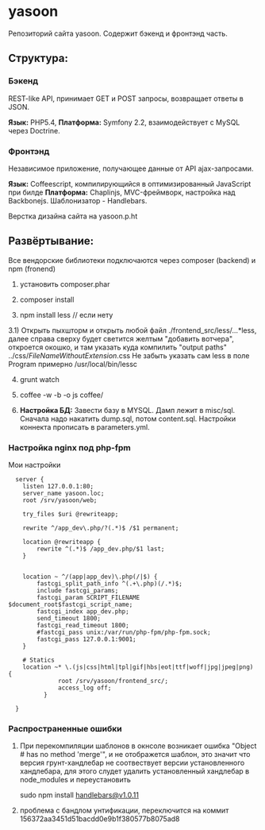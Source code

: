yasoon
======

Репозиторий сайта yasoon. Содержит бэкенд и фронтэнд часть.

## Структура:

### Бэкенд
REST-like API, принимает GET и POST запросы, возвращает ответы в JSON.

**Язык:** PHP5.4, 
**Платформа:** Symfony 2.2, взаимодействует с MySQL через Doctrine.

### Фронтэнд 
Независимое приложение, получающее данные от API ajax-запросами.

**Язык:** Coffeescript, компилирующийся в оптимизированный JavaScript при билде
**Платформа:** Chaplinjs, MVC-фреймворк, настройка над Backbonejs. Шаблонизатор - Handlebars.

Верстка дизайна сайта на yasoon.p.ht

## Развёртывание:
Все вендорские библиотеки подключаются через composer (backend) и npm (fronend)

1) установить composer.phar

1) composer install

3) npm install less // если нету 

3.1) Открыть пыхшторм и открыть любой файл ./frontend_src/less/...*less, 
     далее справа сверху будет светится желтым "добавить вотчера", откроется окошко, 
     и там указать куда компилить "output paths" ../css/$FileNameWithoutExtension$.css
     Не забыть указать сам less в поле Program примерно /usr/local/bin/lessc

4) grunt watch

5) coffee -w -b -o js coffee/

6) **Настройка БД:** Завести базу в MYSQL. Дамп лежит в misc/sql. Сначала надо накатить dump.sql, потом content.sql. 
Настройки коннекта прописать в parameters.yml.

### Настройка nginx под php-fpm

Мои настройки

      server {
        listen 127.0.0.1:80;
      	server_name yasoon.loc;
      	root /srv/yasoon/web;
      	 
      	try_files $uri @rewriteapp;
      
        rewrite ^/app_dev\.php/?(.*)$ /$1 permanent;
      	 
      	location @rewriteapp {
      		rewrite ^(.*)$ /app_dev.php/$1 last;
      	}
      	 
      	 
      	location ~ ^/(app|app_dev)\.php(/|$) {
      		fastcgi_split_path_info ^(.+\.php)(/.*)$;
      		include fastcgi_params;
      		fastcgi_param SCRIPT_FILENAME $document_root$fastcgi_script_name;
      		fastcgi_index app_dev.php;
      		send_timeout 1800;
      		fastcgi_read_timeout 1800;
      		#fastcgi_pass unix:/var/run/php-fpm/php-fpm.sock;
      		fastcgi_pass 127.0.0.1:9001;
      	}
      	 
      	# Statics
      	location ~* \.(js|css|html|tpl|gif|hbs|eot|ttf|woff|jpg|jpeg|png) {
                  root /srv/yasoon/frontend_src/;
                  access_log off;
              }
      
      }


### Распространенные ошибки

1) При перекомпиляции шаблонов в окнсоле возникает ошибка "Object #<Object> has no method 'merge'", и не отображется шаблон, 
это значит что версия грунт-хандлебар не соотвествует версии установленного хандлебара, 
для этого слудет удалить установленный хандлебар в node_modules и переустановить

     sudo npm install handlebars@v1.0.11

2) проблема с бандлом унтификации, переключится на коммит 156372aa3451d51bacdd0e9b1f380577b8075ad8
